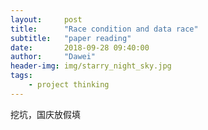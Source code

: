 ```yaml
---
layout:     post
title:      "Race condition and data race"
subtitle:   "paper reading"
date:       2018-09-28 09:40:00
author:     "Dawei"
header-img: img/starry_night_sky.jpg
tags:
    - project thinking
---
```

挖坑，国庆放假填